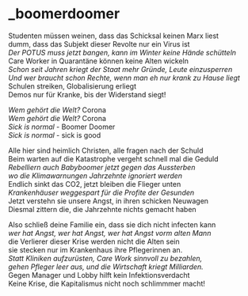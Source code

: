 # _boomerdoomer

Studenten müssen weinen, dass das Schicksal keinen Marx liest  
dumm, dass das Subjekt dieser Revolte nur ein Virus ist  
*Der POTUS muss jetzt bangen, kann im Winter keine Hände schütteln*  
Care Worker in Quarantäne können keine Alten wickeln  
*Schon seit Jahren kriegt der Staat mehr Gründe, Leute einzusperren  
Und wer braucht schon Rechte, wenn man eh nur krank zu Hause liegt*  
Schulen streiken, Globalisierung erliegt  
Demos nur für Kranke, bis der Widerstand siegt!


*Wem gehört die Welt?* Corona  
*Wem gehört die Welt?* Corona  
*Sick is normal* - Boomer Doomer  
*Sick is normal* - sick is good


Alle hier sind heimlich Christen, alle fragen nach der Schuld  
Beim warten auf die Katastrophe vergeht schnell mal die Geduld  
*Rebelliern auch Babyboomer jetzt gegen das Aussterben  
wo die Klimawarnungen Jahrzehnte ignoriert werden*  
Endlich sinkt das CO2, jetzt bleiben die Flieger unten  
*Krankenhäuser weggespart für die Profite der Gesunden*  
Jetzt verstehn sie unsere Angst, in ihren schicken Neuwagen  
Diesmal zittern die, die Jahrzehnte nichts gemacht haben


Also schließ deine Familie ein, dass sie dich nicht infecten kann  
*wer hat Angst, wer hat Angst, wer hat Angst vorm alten Mann*  
die Verlierer dieser Krise werden nicht die Alten sein  
sie stecken nur im Krankenhaus ihre Pflegerinnen an.  
*Statt Kliniken aufzurüsten, Care Work sinnvoll zu bezahlen,  
gehen Pfleger leer aus, und die Wirtschaft kriegt Milliarden.*  
Gegen Manager und Lobby hilft kein Infektionsverdacht  
Keine Krise, die Kapitalismus nicht noch schlimmmer macht!

